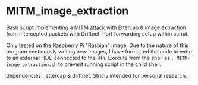 MITM_image_extraction
=====================

Bash script implementing a MITM attack with Ettercap & image extraction from intercepted packets with Driftnet. 
Port forwarding setup within script. 

Only tested on the Raspberry Pi "Rasbian" image. Due to the nature of this program continously writing new images, I have formatted the code to write to an external HDD connected to the RPi. Execute from the shell as ```. MITM-image-extraction.sh``` 
to prevent running script in the child shell.

dependencies : ettercap & driftnet. Stricly intended for personal research.
